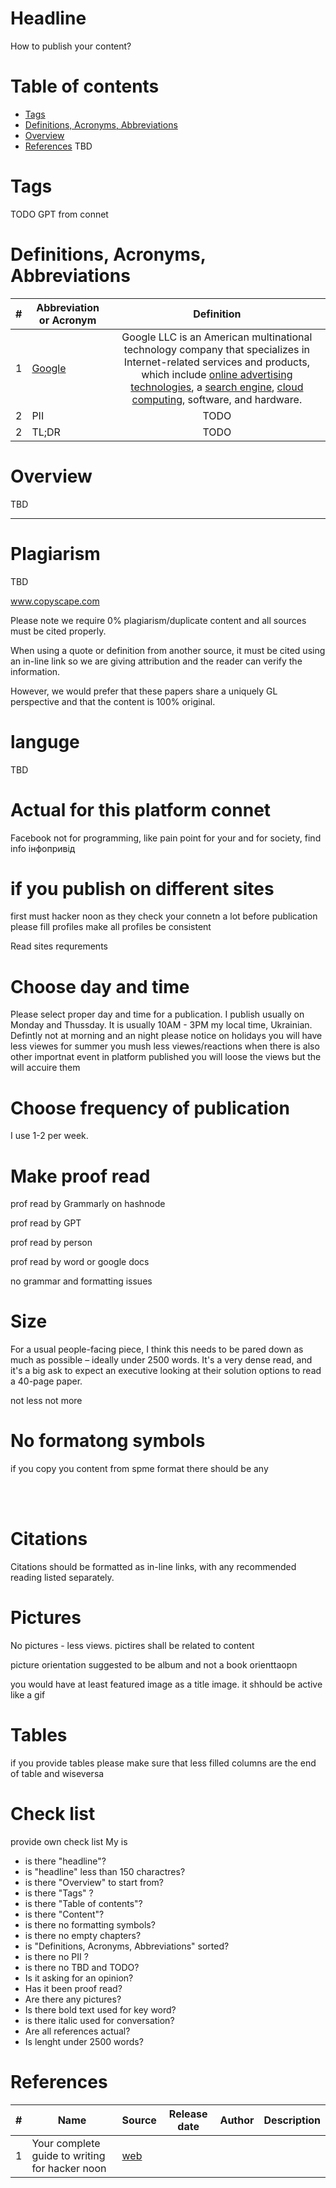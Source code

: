 # Headline
How to publish your content?

# Table of contents
- [Tags](./PublishWhat2.md#tags)
- [Definitions, Acronyms, Abbreviations](./PublishWhat2.md#definitions-acronyms-abbreviations)
- [Overview](./PublishWhat2.md#overview)
- [References](./PublishWhat2.md#references)
TBD 

# Tags
TODO GPT from connet

# Definitions, Acronyms, Abbreviations
| # | Abbreviation or Acronym | Definition     |
| - | ------------------------|:--------------:|
| 1 | [Google](https://en.wikipedia.org/wiki/Google)| Google LLC is an American multinational technology company that specializes in Internet-related services and products, which include [online advertising technologies](https://en.wikipedia.org/wiki/Online_advertising), a [search engine](https://en.wikipedia.org/wiki/Search_engine), [cloud computing](https://en.wikipedia.org/wiki/Cloud_computing), software, and hardware.|
| 2 | PII | TODO |
| 2 | TL;DR | TODO |

# Overview
TBD 

---

# Plagiarism
TBD

www.copyscape.com

Please note we require 0% plagiarism/duplicate content and all sources must be cited properly.

When using a quote or definition from another source, it must be cited using an in-line link so we are giving attribution and the reader can verify the information.

However, we would prefer that these papers share a uniquely GL perspective and that the content is 100% original. 

# languge 

TBD

# Actual for this platform connet
Facebook not for programming, like pain point for your and for society, find info інфопривід

# if you publish on different sites

first must hacker noon as they check your connetn a lot
before publication please fill profiles
make all profiles be consistent

Read sites requrements 

# Choose day and time
Please select proper day and time for a publication. I publish usually on Monday and Thussday.
It is usually 10AM - 3PM my local time, Ukrainian. Defintly not at morning and an night 
please notice on holidays you will have less viewes
for summer you mush less viewes/reactions 
when there is also other importnat event in platform published you will loose the views but the will accuire them 

# Choose frequency of publication
I use 1-2 per week. 

# Make proof read 
prof read by Grammarly on hashnode

prof read by GPT

prof read by person

prof read by word or google docs

no grammar and formatting issues

# Size
For a usual people-facing piece, I think this needs to be pared down as much as possible – ideally under 2500 words. 
It's a very dense read, and it's a big ask to expect an executive looking at their solution options to read a 40-page paper.


not less not more

# No formatong symbols
if you copy you content from spme format there should be any

</br>
&nbsp;&nbsp;

# Citations 
Citations should be formatted as in-line links, with any recommended reading listed separately. 

# Pictures 
No pictures - less views. pictires shall be related to content

picture orientation suggested to be album and not a book orienttaopn

you would have at least featured image as a title image. it shhould be active like a gif

# Tables 
if you provide tables please make sure that less filled columns are the end of table and wiseversa

# Check list
provide own check list
My is 
- is there "headline"?
- is "headline" less than 150 charactres?
- is there "Overview" to start from?
- is there "Tags" ?
- is there "Table of contents"?
- is there "Content"? 
- is there no formatting symbols?
- is there no empty chapters?
- is "Definitions, Acronyms, Abbreviations" sorted?
- is there no PII ?
- is there no TBD and TODO?
- Is it asking for an opinion?
- Has it been proof read?
- Are there any pictures?
- Is there bold text used for key word?
- is there italic used for conversation?
- Are all references actual?
- Is lenght under 2500 words?

# References 
| # | Name                 | Source                | Release date           |  Author                 | Description   |
| - | ---------------------|---------------------- |----------------------- | ----------------------- |:-------------:|
| 1 | Your complete guide to writing for hacker noon | [web](https://help.hackernoon.com/your-complete-guide-to-writing-for-hacker-noon) | | | | 
